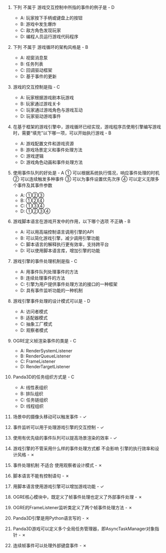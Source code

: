 1. 下列 不属于 游戏交互控制中所指的事件的例子是 - D
    - A: 玩家按下手柄或键盘上的按钮
    - B: 游戏中发生爆炸
    - C: 敌方角色发现玩家
    - D: 编程人员运行游戏代码程序

2. 下列 不属于 游戏循环的架构风格是 - B
    - A: 视窗消息泵
    - B: 任务列表
    - C: 回调驱动框架
    - D: 基于事件的更新

3. 游戏的交互控制是指 - C
    - A: 玩家根据游戏剧本玩游戏
    - B: 玩家通过游戏关卡
    - C: 玩家通过游戏角色与游戏互动
    - D: 玩家驱动游戏事件

4. 在基于框架的游戏引擎中，游戏循环已经实现，游戏程序员使用引擎编写游戏时，需要“填充”以下哪一项，可以开始执行游戏 - B
    - A: 游戏配置文件和游戏资源
    - B: 游戏场景定义和事件处理方法
    - C: 游戏逻辑
    - D: 游戏角色动画和事件处理方法

5. 使用事件队列的好处是 - A
    ①	可以根据系统执行情况，响应事件处理的时机
    ②	可以连续触发多种事件
    ③	可以为事件设置优先次序
    ④	可以定义无限多个事件及其事件参数
    - A: ①②③
    - B: ①②④
    - C: ①③④
    - D: ①②③④

6. 游戏脚本语言在游戏开发中的作用，以下哪个选项 不正确 - B
    - A: 可以用高端控制语言调用引擎的API
    - B: 可以简化游戏引擎，减少调用引擎功能
    - C: 脚本语言的解释执行更有效率，支持跨平台
    - D: 可以使用脚本语言库，增加引擎的功能

7. 游戏引擎的事件处理机制是指 - C
    - A: 用事件队列处理事件的方法
    - B: 连续处理事件的方法
    - C: 引擎为用户提供事件处理方法的接口的一种框架
    - D: 具有事件监听功能的一种机制

8. 游戏引擎事件处理的设计模式可以是 - D
    - A: 访问者模式
    - B: 适配器模式
    - C: 抽象工厂模式
    - D: 观察者模式

9. OGRE定义帧渲染事件的类是 - C
    - A: RenderSystemListener
    - B: RenderQueueListener
    - C: FrameListener
    - D: RenderTargetListener

10. Panda3D的任务组织方式是 - C
    - A: 线性表组织
    - B: 排队组织
    - C: 任务链组织
    - D: 线程组织

11. 场景中的摄像头移动可以触发事件 - ✓

12. 事件监听可以用于处理游戏引擎的交互控制 - ✓

13. 使用有优先级的事件队列可以提高场景渲染的效率 - ✓

14. 游戏引擎的不管采用什么样的事件处理方式都 不会影响 引擎的执行效率和设计风格 - ✗

15. 事件处理机制 不适合 使用观察者设计模式 - ✗

16. 脚本语言不能有控制语句 - ✗

17. 用脚本语言使用游戏引擎可以增加游戏功能 - ✓

18. OGRE核心模块中，既定义了帧事件处理也定义了外部事件处理 - ✗

19. OGRE的FrameListener监听类定义了两个帧事件处理方法 - ✗

20. Panda3D引擎是用Python语言写的 - ✗

21. Panda3D游戏可以定义多个全局任务管理器，即AsyncTaskManager对象指针 - ✗

22. 连续帧事件可以处理外部键盘事件 - ✗
